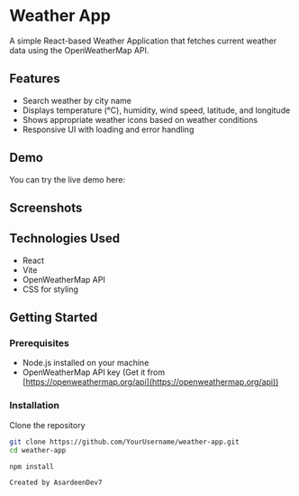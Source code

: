 # Weather App

A simple React-based Weather Application that fetches current weather data using the OpenWeatherMap API.

## Features

- Search weather by city name
- Displays temperature (°C), humidity, wind speed, latitude, and longitude
- Shows appropriate weather icons based on weather conditions
- Responsive UI with loading and error handling

## Demo

You can try the live demo here:

## Screenshots

## Technologies Used

- React
- Vite
- OpenWeatherMap API
- CSS for styling

## Getting Started

### Prerequisites

- Node.js installed on your machine
- OpenWeatherMap API key (Get it from [https://openweathermap.org/api](https://openweathermap.org/api))

### Installation

Clone the repository

```bash
git clone https://github.com/YourUsername/weather-app.git
cd weather-app

npm install

Created by AsardeenDev7


```
